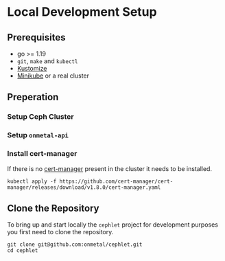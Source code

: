 # Local Development Setup

## Prerequisites

* go >= 1.19
* `git`, `make` and `kubectl`
* [Kustomize](https://kustomize.io/)
* [Minikube](https://minikube.sigs.k8s.io/docs/) or a real cluster

## Preperation

### Setup Ceph Cluster

[//]: # (https://rook.io/docs/rook/v1.9/Contributing/development-environment/?h=mini#minikube)

### Setup `onmetal-api`

### Install cert-manager

If there is no [cert-manager](https://cert-manager.io/docs/) present in the cluster it needs to be installed.

```shell
kubectl apply -f https://github.com/cert-manager/cert-manager/releases/download/v1.8.0/cert-manager.yaml
```

## Clone the Repository

To bring up and start locally the `cephlet` project for development purposes you first need to clone the repository.

```shell
git clone git@github.com:onmetal/cephlet.git
cd cephlet
```
